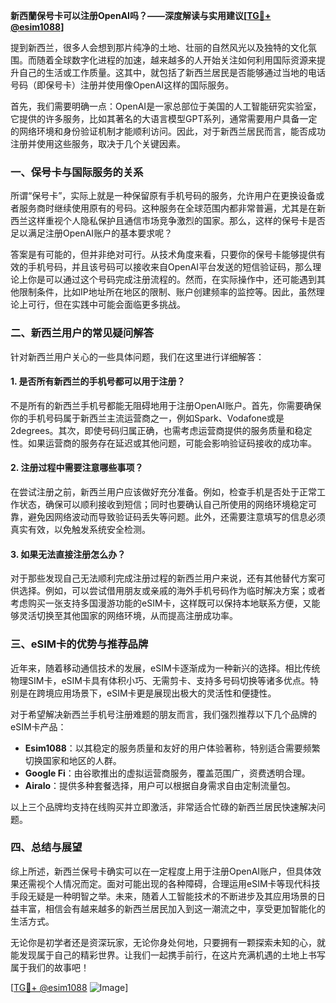 **新西蘭保号卡可以注册OpenAI吗？——深度解读与实用建议[[TG💪+ @esim1088](https://t.me/s/esim1088)]**

提到新西兰，很多人会想到那片纯净的土地、壮丽的自然风光以及独特的文化氛围。而随着全球数字化进程的加速，越来越多的人开始关注如何利用国际资源来提升自己的生活或工作质量。这其中，就包括了新西兰居民是否能够通过当地的电话号码（即保号卡）注册并使用像OpenAI这样的国际服务。

首先，我们需要明确一点：OpenAI是一家总部位于美国的人工智能研究实验室，它提供的许多服务，比如其著名的大语言模型GPT系列，通常需要用户具备一定的网络环境和身份验证机制才能顺利访问。因此，对于新西兰居民而言，能否成功注册并使用这些服务，取决于几个关键因素。

### 一、保号卡与国际服务的关系

所谓“保号卡”，实际上就是一种保留原有手机号码的服务，允许用户在更换设备或者服务商时继续使用原有的号码。这种服务在全球范围内都非常普遍，尤其是在新西兰这样重视个人隐私保护且通信市场竞争激烈的国家。那么，这样的保号卡是否足以满足注册OpenAI账户的基本要求呢？

答案是有可能的，但并非绝对可行。从技术角度来看，只要你的保号卡能够提供有效的手机号码，并且该号码可以接收来自OpenAI平台发送的短信验证码，那么理论上你是可以通过这个号码完成注册流程的。然而，在实际操作中，还可能遇到其他限制条件，比如IP地址所在地区的限制、账户创建频率的监控等。因此，虽然理论上可行，但在实践中可能会面临更多挑战。

### 二、新西兰用户的常见疑问解答

针对新西兰用户关心的一些具体问题，我们在这里进行详细解答：

#### 1. 是否所有新西兰的手机号都可以用于注册？
不是所有的新西兰手机号都能无阻碍地用于注册OpenAI账户。首先，你需要确保你的手机号码属于新西兰主流运营商之一，例如Spark、Vodafone或是2degrees。其次，即使号码归属正确，也需考虑运营商提供的服务质量和稳定性。如果运营商的服务存在延迟或其他问题，可能会影响验证码接收的成功率。

#### 2. 注册过程中需要注意哪些事项？
在尝试注册之前，新西兰用户应该做好充分准备。例如，检查手机是否处于正常工作状态，确保可以顺利接收到短信；同时也要确认自己所使用的网络环境稳定可靠，避免因网络波动而导致验证码丢失等问题。此外，还需要注意填写的信息必须真实有效，以免触发系统安全检测。

#### 3. 如果无法直接注册怎么办？
对于那些发现自己无法顺利完成注册过程的新西兰用户来说，还有其他替代方案可供选择。例如，可以尝试借用朋友或亲戚的海外手机号码作为临时解决方案；或者考虑购买一张支持多国漫游功能的eSIM卡，这样既可以保持本地联系方便，又能够灵活切换至其他国家的网络环境，从而提高注册成功率。

### 三、eSIM卡的优势与推荐品牌

近年来，随着移动通信技术的发展，eSIM卡逐渐成为一种新兴的选择。相比传统物理SIM卡，eSIM卡具有体积小巧、无需剪卡、支持多号码切换等诸多优点。特别是在跨境应用场景下，eSIM卡更是展现出极大的灵活性和便捷性。

对于希望解决新西兰手机号注册难题的朋友而言，我们强烈推荐以下几个品牌的eSIM卡产品：
- **Esim1088**：以其稳定的服务质量和友好的用户体验著称，特别适合需要频繁切换国家和地区的人群。
- **Google Fi**：由谷歌推出的虚拟运营商服务，覆盖范围广，资费透明合理。
- **Airalo**：提供多种套餐选择，用户可以根据自身需求自由定制流量包。

以上三个品牌均支持在线购买并立即激活，非常适合忙碌的新西兰居民快速解决问题。

### 四、总结与展望

综上所述，新西兰保号卡确实可以在一定程度上用于注册OpenAI账户，但具体效果还需视个人情况而定。面对可能出现的各种障碍，合理运用eSIM卡等现代科技手段无疑是一种明智之举。未来，随着人工智能技术的不断进步及其应用场景的日益丰富，相信会有越来越多的新西兰居民加入到这一潮流之中，享受更加智能化的生活方式。

无论你是初学者还是资深玩家，无论你身处何地，只要拥有一颗探索未知的心，就能发现属于自己的精彩世界。让我们一起携手前行，在这片充满机遇的土地上书写属于我们的故事吧！

[[TG💪+ @esim1088](https://t.me/s/esim1088) ![Image](https://i.postimg.cc/4NQfJmqS/Snipaste-2025-05-13-00-14-12.png)]